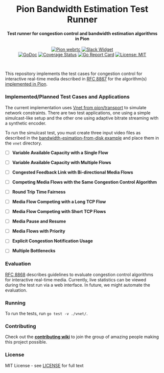 <h1 align="center">
  <br>
  Pion Bandwidth Estimation Test Runner
  <br>
</h1>
<h4 align="center">Test runner for congestion control and bandwidth estimation algorithms in Pion</h4>
<p align="center">
  <a href="https://pion.ly"><img src="https://img.shields.io/badge/pion-webrtc-gray.svg?longCache=true&colorB=brightgreen" alt="Pion webrtc"></a>
  <a href="https://pion.ly/slack"><img src="https://img.shields.io/badge/join-us%20on%20slack-gray.svg?longCache=true&logo=slack&colorB=brightgreen" alt="Slack Widget"></a>
  <br>
  <a href="https://pkg.go.dev/github.com/pion/bwe-test"><img src="https://godoc.org/github.com/pion/bwe-test?status.svg" alt="GoDoc"></a>
  <a href="https://codecov.io/gh/pion/bwe-test"><img src="https://codecov.io/gh/pion/bwe-test/branch/master/graph/badge.svg" alt="Coverage Status"></a>
  <a href="https://goreportcard.com/report/github.com/pion/bwe-test"><img src="https://goreportcard.com/badge/github.com/pion/bwe-test" alt="Go Report Card"></a>
  <a href="LICENSE"><img src="https://img.shields.io/badge/License-MIT-yellow.svg" alt="License: MIT"></a>
</p>
<br>

This repository implements the test cases for congestion control for interactive
real-time media described in [RFC
8867](https://www.rfc-editor.org/rfc/rfc8867.html) for the algorithm(s)
[implemented in Pion](https://github.com/pion/interceptor).

### Implemented/Planned Test Cases and Applications

The current implementation uses [Vnet from
pion/transport](https://github.com/pion/transport) to simulate network
constraints. There are two test applications, one using a simple simulcast-like
setup and the other one using adaptive bitrate streaming with a synthetic
encoder.

To run the simulcast test, you must create three input video files as described
in the [bandwidth-esimation-from-disk
example](https://github.com/pion/webrtc/tree/master/examples/bandwidth-estimation-from-disk)
and place them in the `vnet` directory.

- [ ] **Variable Available Capacity with a Single Flow**
- [ ] **Variable Available Capacity with Multiple Flows**
- [ ] **Congested Feedback Link with Bi-directional Media Flows**
- [ ] **Competing Media Flows with the Same Congestion Control Algorithm**
- [ ] **Round Trip Time Fairness**
- [ ] **Media Flow Competing with a Long TCP Flow**
- [ ] **Media Flow Competing with Short TCP Flows**
- [ ] **Media Pause and Resume**

- [ ] **Media Flows with Priority**
- [ ] **Explicit Congestion Notification Usage**
- [ ] **Multiple Bottlenecks**

### Evaluation

[RFC 8868](https://www.rfc-editor.org/rfc/rfc8868.html) describes guidelines to
evaluate congestion control algorithms for interactive real-time media.
Currently, live statistics can be viewed during the test run via a web
interface. In future, we might automate the evaluation.

### Running

To run the tests, run `go test -v ./vnet/`.

### Contributing
Check out the **[contributing wiki](https://github.com/pion/webrtc/wiki/Contributing)** to join the group of amazing people making this project possible.

### License
MIT License - see [LICENSE](LICENSE) for full text

